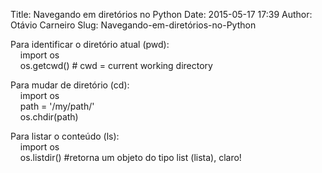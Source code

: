 Title: Navegando em diretórios no Python
Date: 2015-05-17 17:39
Author: Otávio Carneiro
Slug: Navegando-em-diretórios-no-Python

Para identificar o diretório atual (pwd):  
    import os  
    os.getcwd() \# cwd = current working directory

Para mudar de diretório (cd):  
    import os  
    path = '/my/path/'  
    os.chdir(path)

Para listar o conteúdo (ls):  
    import os  
    os.listdir() \#retorna um objeto do tipo list (lista), claro!


